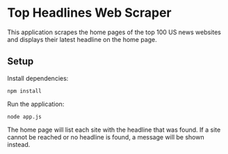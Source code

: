 # Top Headlines Web Scraper

This application scrapes the home pages of the top 100 US news websites and displays their latest headline on the home page.

## Setup

Install dependencies:

```
npm install
```

Run the application:

```
node app.js
```

The home page will list each site with the headline that was found. If a site cannot be reached or no headline is found, a message will be shown instead.
